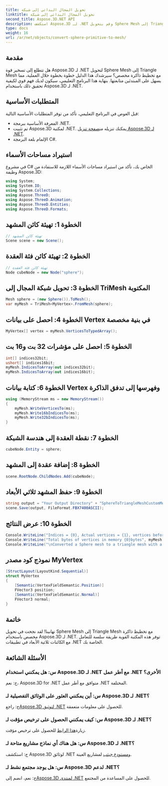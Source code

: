 ```yaml
---
title: تحويل المجال البدائي إلى شبكة
linktitle: تحويل المجال البدائي إلى شبكة
second_title: Aspose.3D.NET API
description: استكشف Aspose.3D لـ .NET وقم بتحويل Sphere Mesh إلى Triangle Mesh بسهولة باستخدام تخطيط ذاكرة مخصص. اتبع دليلنا خطوة بخطوة للتكامل السلس.
type: docs
weight: 16
url: /ar/net/objects/convert-sphere-primitive-to-mesh/
---
```

## مقدمة
هل تتطلع إلى تسخير قوة Aspose.3D لـ .NET لتحويل Sphere Mesh إلى Triangle Mesh مع تخطيط ذاكرة مخصص؟ سيرشدك هذا الدليل خطوة بخطوة خلال العملية، مما يسهل على المبتدئين متابعتها. بنهاية هذا البرنامج التعليمي، سيكون لديك فهم قوي لكيفية تحقيق ذلك باستخدام Aspose.3D لـ .NET.
## المتطلبات الأساسية
قبل الغوص في البرنامج التعليمي، تأكد من توفر المتطلبات الأساسية التالية:
- المعرفة الأساسية ببرمجة .NET.
- تم تثبيت Aspose.3D لمكتبة .NET. يمكنك تنزيله من[صفحة تنزيل Aspose.3D لـ .NET](https://releases.aspose.com/3d/net/).
- الإلمام بلغة البرمجة C#.
## استيراد مساحات الأسماء
في مشروع C# الخاص بك، تأكد من استيراد مساحات الأسماء اللازمة للاستفادة من وظيفة Aspose.3D:
```csharp
using System;
using System.IO;
using System.Collections;
using Aspose.ThreeD;
using Aspose.ThreeD.Animation;
using Aspose.ThreeD.Entities;
using Aspose.ThreeD.Formats;
```
## الخطوة 1: تهيئة كائن المشهد
```csharp
// تهيئة كائن المشهد
Scene scene = new Scene();
```
## الخطوة 2: تهيئة كائن فئة العقدة
```csharp
// تهيئة كائن فئة العقدة
Node cubeNode = new Node("sphere");
```
## الخطوة 3: تحويل شبكة المجال إلى TriMesh المكتوبة
```csharp
Mesh sphere = (new Sphere()).ToMesh();
var myMesh = TriMesh<MyVertex>.FromMesh(sphere);
```
## الخطوة 4: احصل على بيانات Vertex في بنية مخصصة
```csharp
MyVertex[] vertex = myMesh.VerticesToTypedArray();
```
## الخطوة 5: احصل على مؤشرات 32 بت و16 بت
```csharp
int[] indices32bit;
ushort[] indices16bit;
myMesh.IndicesToArray(out indices32bit);
myMesh.IndicesToArray(out indices16bit);
```
## الخطوة 6: كتابة بيانات Vertex وفهرسها إلى تدفق الذاكرة
```csharp
using (MemoryStream ms = new MemoryStream())
{
    myMesh.WriteVerticesTo(ms);
    myMesh.Write16bIndicesTo(ms);
    myMesh.Write32bIndicesTo(ms);
}
```
## الخطوة 7: نقطة العقدة إلى هندسة الشبكة
```csharp
cubeNode.Entity = sphere;
```
## الخطوة 8: إضافة عقدة إلى المشهد
```csharp
scene.RootNode.ChildNodes.Add(cubeNode);
```
## الخطوة 9: حفظ المشهد ثلاثي الأبعاد
```csharp
string output = "Your Output Directory" + "SphereToTriangleMeshCustomMemoryLayoutScene.fbx";
scene.Save(output, FileFormat.FBX7400ASCII);
```
## الخطوة 10: عرض النتائج
```csharp
Console.WriteLine("Indices = {0}, Actual vertices = {1}, vertices before merging = {2}", myMesh.IndicesCount, myMesh.VerticesCount, myMesh.UnmergedVerticesCount);
Console.WriteLine("Total bytes of vertices in memory {0}bytes", myMesh.VerticesSizeInBytes);
Console.WriteLine("\nConverted a Sphere mesh to a triangle mesh with a custom memory layout of the vertex successfully.\nFile saved at " + output);
```

## نموذج كود مصدر MyVertex
```csharp
[StructLayout(LayoutKind.Sequential)]
struct MyVertex
{
	[Semantic(VertexFieldSemantic.Position)]
	FVector3 position;
	[Semantic(VertexFieldSemantic.Normal)]
	FVector3 normal;
}
```
## خاتمة
تهانينا! لقد نجحت في تحويل Sphere Mesh إلى Triangle Mesh مع تخطيط ذاكرة مخصص باستخدام Aspose.3D لـ .NET. توفر هذه المكتبة القوية طريقة سلسة للتعامل مع الكائنات ثلاثية الأبعاد في تطبيقات .NET الخاصة بك.
## الأسئلة الشائعة
### س: هل يمكنني استخدام Aspose.3D لـ .NET مع أطر عمل .NET الأخرى؟
ج: نعم، Aspose.3D for .NET متوافق مع أطر عمل .NET المختلفة.
### س: أين يمكنني العثور على الوثائق التفصيلية لـ Aspose.3D لـ .NET؟
 ج: راجع[Aspose.3D لتوثيق .NET](https://reference.aspose.com/3d/net/) للحصول على معلومات متعمقة.
### س: كيف يمكنني الحصول على ترخيص مؤقت لـ Aspose.3D لـ .NET؟
 زيارة[هذا الرابط](https://purchase.aspose.com/temporary-license/) للحصول على ترخيص مؤقت.
### س: هل هناك أي نماذج مشاريع متاحة لـ Aspose.3D لـ .NET؟
 ج: استكشف Aspose.3D لوثائق .NET و[مستودع جيثب](https://github.com/aspose-3d/Aspose.3D-for-.NET) لمشاريع العينة.
### س: هل يوجد مجتمع نشط لـ Aspose.3D لدعم .NET؟
 ج: نعم، انضم إلى[Aspose.3D لمنتدى .NET](https://forum.aspose.com/c/3d/18) للحصول على المساعدة من المجتمع.